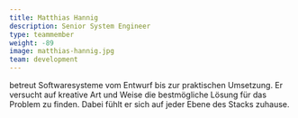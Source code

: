 ```yaml
---
title: Matthias Hannig
description: Senior System Engineer
type: teammember
weight: -89
image: matthias-hannig.jpg
team: development
---
```

betreut Softwaresysteme vom Entwurf bis zur praktischen Umsetzung. Er versucht auf kreative Art und Weise die bestmögliche Lösung für das Problem zu finden. Dabei fühlt er sich auf jeder Ebene des Stacks zuhause.
